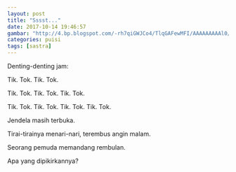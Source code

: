 ```yaml
---
layout: post
title: "Sssst..."
date: 2017-10-14 19:46:57
gambar: "http://4.bp.blogspot.com/-rh7qiGWJCo4/TlqGAFewMFI/AAAAAAAAAl0/ETwtwP5X1qY/s900/the-beauty-of-silence-125127-500-304.jpg"
categories: puisi
tags: [sastra]
---
```


Denting-denting jam:

Tik. Tok. Tik. Tok.

Tik. Tok. Tik. Tok. Tik. Tok.

Tik. Tok. Tik. Tok. Tik. Tok. Tik. Tok.

Jendela masih terbuka.

Tirai-tirainya menari-nari, terembus angin malam.

Seorang pemuda memandang rembulan.

Apa yang dipikirkannya?